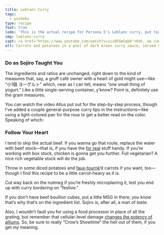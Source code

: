 ```yaml
---
title: Leblanc Curry
tags:
  - yoshoku
type: recipe
feat: true
lede: 'This is the actual recipe for Persona 5’s Leblanc curry, put together from <a href="https://twitter.com/PlayStation_jp/status/1244821720147599361">this video</a> and <a href="https://ameblo.jp/junjun7478/entry-12409154106.html">this recipe card</a>—both official. It’s not just good, it’s <em>canon</em>.'
img: leblanc-curry
capt: <a href="https://www.youtube.com/watch?v=zivQFGmSqbA">Ooh, we can do this</a>.
alt: Carrots and potatoes in a pool of dark brown curry sauce, served on a bed of white rice.
---
```


### Do as Sojiro Taught You

The ingredients and ratios are unchanged, right down to the kind of measures that, say, a gruff café owner with a heart of gold might use—like “小1個 ヨーグルト” which, near as I can tell, means “one small thing of yogurt.” Like a little single-serving container, y’know? Point is, definitely use the gram measures.

You can watch the video Atlus put out for the step-by-step process, though I’ve added a couple general-purpose curry tips in the instructions—like using a light-colored pan for the roux to get a better read on the color. Speaking of which:

### Follow Your Heart

I tend to skip the actual beef. If you wanna go that route, replace the water with beef stock—that is, if you have the [for real](https://www.youtube.com/watch?v=wZmsy1k1_t0) stuff handy. If you’re working with box stock, chicken is gonna get you further. Full vegetarian? A nice rich vegetable stock will do the job.

Throw in some diced potatoes and [faux-tourné](https://rouxbe.com/tips-techniques/617-what-is-a-roll-cut-oblique-cut)’d carrots if you want, too—though I find this recipe to be a little carrot-heavy as it is.

Cut way back on the nutmeg if you’re freshly microplaning it, lest you end up with curry bordering on “festive.”

If you don’t have beef boullion cubes, put a little MSG in there; you _know_ that’s why that’s on the ingredient list. Sojiro is, after all, a man of _taste_.

Also, I wouldn’t fault you for using a food processor in place of all the grating, but remember that cellular-level damage [changes the potency of alliums](https://www.seriouseats.com/2015/01/how-to-mince-chop-garlic-microplane-vs-garlic-press.html). So, be sure to really “Crow’s Showtime” the hell out of them, if you get my meaning.


